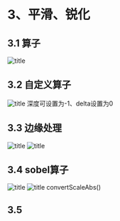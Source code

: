 # 3、平滑、锐化
## 3.1 算子
![title](https://i.loli.net/2019/12/13/72neuPatUKNkViA.png)
## 3.2 自定义算子
![title](https://i.loli.net/2019/12/13/6Q29HLsBSXOrEu4.png)
深度可设置为-1、delta设置为0
## 3.3 边缘处理
![title](https://i.loli.net/2019/12/13/zpDqx2HFRKwJ9V5.png)
![title](https://i.loli.net/2019/12/13/IjENxp6SwMuHe1A.png)
## 3.4 sobel算子
![title](https://i.loli.net/2019/12/13/KdZsCH4UOWaALBc.png)
![title](https://i.loli.net/2019/12/13/dUXKo3gJYITELS8.png)
convertScaleAbs()
## 3.5 
